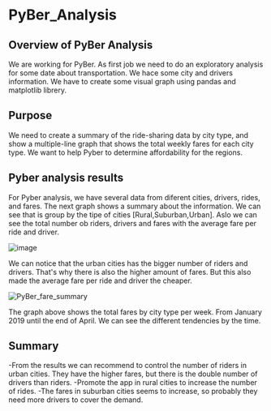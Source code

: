 # PyBer_Analysis

## Overview of PyBer Analysis

We are working for PyBer. As first job we need to do an exploratory analysis for some date about transportation. We hace some city and drivers information. We have to create some visual graph using pandas and matplotlib librery. 

## Purpose

We need to create a summary of the ride-sharing data by city type, and show a multiple-line graph that shows the total weekly fares for each city type. We want to help Pyber to determine affordability for the regions.

## Pyber analysis results

For Pyber analysis, we have several data from diferent cities, drivers, rides, and fares. The next graph shows a summary about the information. We can see that is group by the tipe of cities [Rural,Suburban,Urban]. Aslo we can see the total number ob riders, drivers and fares with the average fare per ride and driver.

![image](https://user-images.githubusercontent.com/88845919/137825972-f703d481-8d7d-4832-bd6a-14fa7939b54d.png)

We can notice that the urban cities has the bigger number of riders and drivers. That's why there is also the higher amount of fares. But this also made the average fare per ride and  driver the cheaper.

![PyBer_fare_summary](https://user-images.githubusercontent.com/88845919/137827242-2567bb9c-f14d-439e-b992-4765bb0d2b18.png)

The graph above shows the total fares by city type per week. From January 2019 until the end of April. We can see the different tendencies by the time.

## Summary

-From the results we can recommend to control the number of riders in urban cities. They have the higher fares, but there is the double number of drivers than riders.
-Promote the app in rural cities to increase the number of rides.
-The fares in suburban cities seems to increase, so probably they need more drivers to cover the demand.
